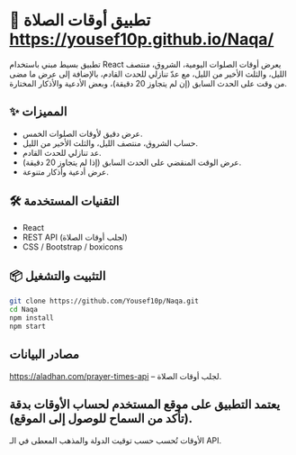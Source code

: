 # 🕌 تطبيق أوقات الصلاة https://yousef10p.github.io/Naqa/
تطبيق بسيط مبني باستخدام React يعرض أوقات الصلوات اليومية، الشروق، منتصف الليل، والثلث الأخير من الليل، مع عدّ تنازلي للحدث القادم، بالإضافة إلى عرض ما مضى من وقت على الحدث السابق (إن لم يتجاوز 20 دقيقة)، وبعض الأدعية والأذكار المختارة.

## ✨ المميزات  
- عرض دقيق لأوقات الصلوات الخمس.  
- حساب الشروق، منتصف الليل، والثلث الأخير من الليل.  
- عد تنازلي للحدث القادم.  
- عرض الوقت المنقضي على الحدث السابق (إذا لم يتجاوز 20 دقيقة).  
- عرض أدعية وأذكار متنوعة.  

## 🛠️ التقنيات المستخدمة  
- React  
- REST API (لجلب أوقات الصلاة)  
- CSS / Bootstrap / boxicons  

## 📦 التثبيت والتشغيل  
```bash
git clone https://github.com/Yousef10p/Naqa.git
cd Naqa
npm install
npm start
```

## مصادر البيانات
https://aladhan.com/prayer-times-api – لجلب أوقات الصلاة.

## يعتمد التطبيق على موقع المستخدم لحساب الأوقات بدقة (تأكد من السماح للوصول إلى الموقع).
الأوقات تُحسب حسب توقيت الدولة والمذهب المعطى في الـ API.
